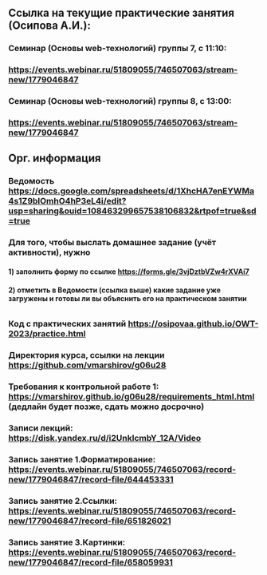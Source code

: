 ## Ссылка на текущие практические занятия (Осипова А.И.):
### Семинар (Основы web-технологий) группы 7, с 11:10:
### https://events.webinar.ru/51809055/746507063/stream-new/1779046847

### Семинар (Основы web-технологий) группы 8, с 13:00:
### https://events.webinar.ru/51809055/746507063/stream-new/1779046847


## Орг. информация
### Ведомость https://docs.google.com/spreadsheets/d/1XhcHA7enEYWMa4s1Z9blOmhO4hP3eL4i/edit?usp=sharing&ouid=108463299657538106832&rtpof=true&sd=true 
### Для того, чтобы выслать домашнее задание (учёт активности), нужно
#### 1) заполнить форму по ссылке https://forms.gle/3vjDztbVZw4rXVAi7 
#### 2) отметить в Ведомости (ссылка выше) какие задание уже загружены и готовы ли вы объяснить его на практическом занятии
######
### Код с практических занятий https://osipovaa.github.io/OWT-2023/practice.html
### Директория курса, ссылки на лекции https://github.com/vmarshirov/g06u28
### Требования к контрольной работе 1: https://vmarshirov.github.io/g06u28/requirements_html.html (дедлайн будет позже, сдать можно досрочно)
### Записи лекций: https://disk.yandex.ru/d/i2UnklcmbY_12A/Video
### Запись занятие 1.Форматирование: https://events.webinar.ru/51809055/746507063/record-new/1779046847/record-file/644453331 
### Запись занятие 2.Ссылки: https://events.webinar.ru/51809055/746507063/record-new/1779046847/record-file/651826021 
### Запись занятие 3.Картинки: https://events.webinar.ru/51809055/746507063/record-new/1779046847/record-file/658059931
